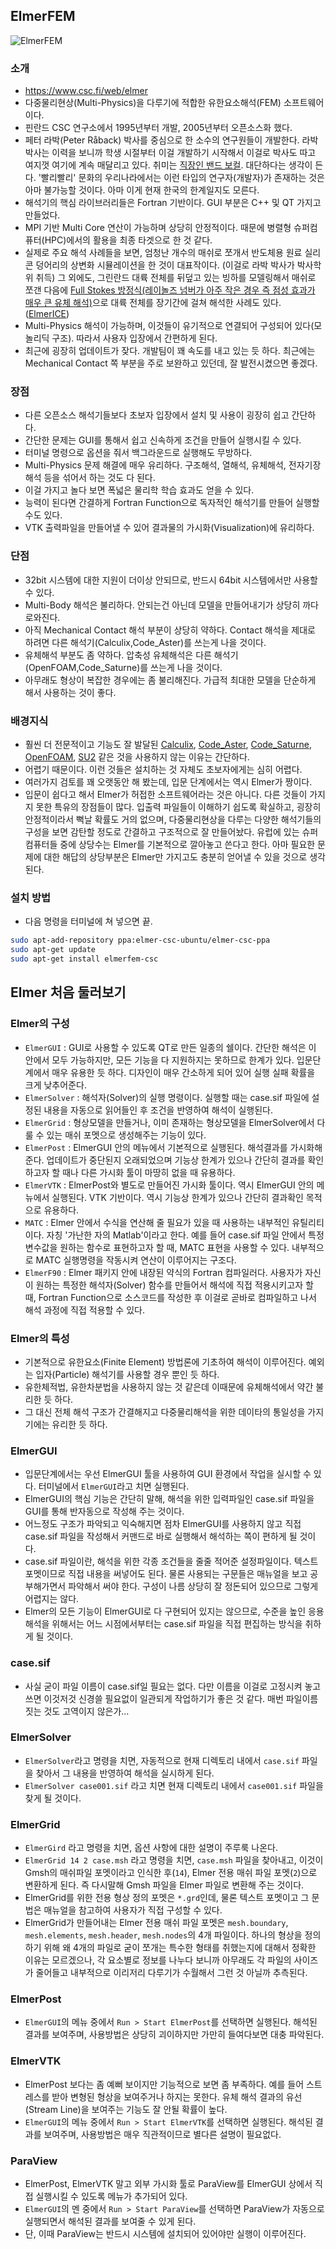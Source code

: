 ## ElmerFEM

![ElmerFEM](https://upload.wikimedia.org/wikipedia/commons/c/c8/Elmerlogo.png)

### 소개
* https://www.csc.fi/web/elmer
* 다중물리현상(Multi-Physics)을 다루기에 적합한 유한요소해석(FEM) 소프트웨어이다.
* 핀란드 CSC 연구소에서 1995년부터 개발, 2005년부터 오픈소스화 했다.
* 페터 라박(Peter Råback) 박사를 중심으로 한 소수의 연구원들이 개발한다.  라박 박사는 이력을 보니까 학생 시절부터 이걸 개발하기 시작해서 이걸로 박사도 따고 여지껏 여기에 계속 매달리고 있다.  취미는 [직장인 밴드 보컬](http://staff.csc.fi/band/pages/pictures/Kuopio_2000_3.jpg).  대단하다는 생각이 든다.  '빨리빨리' 문화의 우리나라에서는 이런 타입의 연구자(개발자)가 존재하는 것은 아마 불가능할 것이다.  아마 이게 현재 한국의 한계일지도 모른다.
* 해석기의 핵심 라이브러리들은 Fortran 기반이다.  GUI 부분은 C++ 및 QT 가지고 만들었다.
* MPI 기반 Multi Core 연산이 가능하며 상당히 안정적이다.  때문에 병렬형 슈퍼컴퓨터(HPC)에서의 활용을 최종 타겟으로 한 것 같다.
* 실제로 주요 해석 사례들을 보면, 엄청난 개수의 매쉬로 쪼개서 반도체용 원료 실리콘 덩어리의 상변화 시뮬레이션을 한 것이 대표작이다. (이걸로 라박 박사가 박사학위 취득)  그 외에도, 그린란드 대륙 전체를 뒤덮고 있는 빙하를 모델링해서 매쉬로 쪼갠 다음에 [Full Stokes 방정식(레이놀즈 넘버가 아주 작은 경우 즉 점성 효과가 매우 큰 유체 해석)](https://en.wikipedia.org/wiki/Stokes_flow)으로 대륙 전체를 장기간에 걸쳐 해석한 사례도 있다. ([ElmerICE](http://elmerice.elmerfem.org/))
* Multi-Physics 해석이 가능하며, 이것들이 유기적으로 연결되어 구성되어 있다(모놀리딕 구조).  따라서 사용자 입장에서 간편하게 된다.
* 최근에 굉장히 업데이트가 잦다.  개발팀이 꽤 속도를 내고 있는 듯 하다.  최근에는 Mechanical Contact 쪽 부분을 주로 보완하고 있던데, 잘 발전시켰으면 좋겠다.

### 장점
* 다른 오픈소스 해석기들보다 초보자 입장에서 설치 및 사용이 굉장히 쉽고 간단하다.
* 간단한 문제는 GUI를 통해서 쉽고 신속하게 조건을 만들어 실행시킬 수 있다.
* 터미널 명령으로 옵션을 줘서 백그라운드로 실행해도 무방하다.
* Multi-Physics 문제 해결에 매우 유리하다.  구조해석, 열해석, 유체해석, 전자기장 해석 등을 섞어서 하는 것도 다 된다.
* 이걸 가지고 놀다 보면 폭넓은 물리학 학습 효과도 얻을 수 있다.
* 능력이 된다면 간결하게 Fortran Function으로 독자적인 해석기를 만들어 실행할 수도 있다.
* VTK 출력파일을 만들어낼 수 있어 결과물의 가시화(Visualization)에 유리하다.

### 단점
* 32bit 시스템에 대한 지원이 더이상 안되므로, 반드시 64bit 시스템에서만 사용할 수 있다.
* Multi-Body 해석은 불리하다.  안되는건 아닌데 모델을 만들어내기가 상당히 까다로와진다.
* 아직 Mechanical Contact 해석 부분이 상당히 약하다.  Contact 해석을 제대로 하려면 다른 해석기(Calculix,Code_Aster)를 쓰는게 나을 것이다.
* 유체해석 부분도 좀 약하다.  압축성 유체해석은 다른 해석기(OpenFOAM,Code_Saturne)를 쓰는게 나을 것이다.
* 아무래도 형상이 복잡한 경우에는 좀 불리해진다.  가급적 최대한 모델을 단순하게 해서 사용하는 것이 좋다.

### 배경지식
* 훨씬 더 전문적이고 기능도 잘 발달된 [Calculix](http://www.calculix.de/), [Code_Aster](http://www.code-aster.org/), [Code_Saturne](http://code-saturne.org/), [OpenFOAM](http://www.openfoam.com/), [SU2](http://su2.stanford.edu/) 같은 것을 사용하지 않는 이유는 간단하다.
* 어렵기 때문이다.  이런 것들은 설치하는 것 자체도 초보자에게는 심히 어렵다.
* 여러가지 검토를 꽤 오랫동안 해 봤는데, 입문 단계에서는 역시 Elmer가 짱이다.
* 입문이 쉽다고 해서 Elmer가 허접한 소프트웨어라는 것은 아니다.  다른 것들이 가지지 못한 특유의 장점들이 많다.  입출력 파일들이 이해하기 쉽도록 확실하고, 굉장히 안정적이라서 뻑날 확률도 거의 없으며, 다중물리현상을 다루는 다양한 해석기들의 구성을 보면 감탄할 정도로 간결하고 구조적으로 잘 만들어놨다.  유럽에 있는 슈퍼컴퓨터들 중에 상당수는 Elmer를 기본적으로 깔아놓고 쓴다고 한다.  아마 필요한 문제에 대한 해답의 상당부분은 Elmer만 가지고도 충분히 얻어낼 수 있을 것으로 생각된다.

### 설치 방법
* 다음 명령을 터미널에 쳐 넣으면 끝.
```bash
sudo apt-add-repository ppa:elmer-csc-ubuntu/elmer-csc-ppa
sudo apt-get update
sudo apt-get install elmerfem-csc
```



## Elmer 처음 둘러보기

### Elmer의 구성
* `ElmerGUI` : GUI로 사용할 수 있도록 QT로 만든 일종의 쉘이다.  간단한 해석은 이 안에서 모두 가능하지만, 모든 기능을 다 지원하지는 못하므로 한계가 있다.  입문단계에서 매우 유용한 듯 하다.  디자인이 매우 간소하게 되어 있어 실행 실패 확률을 크게 낮추어준다.
* `ElmerSolver` : 해석자(Solver)의 실행 명령이다.  실행할 때는 case.sif 파일에 설정된 내용을 자동으로 읽어들인 후 조건을 반영하여 해석이 실행된다.
* `ElmerGrid` : 형상모델을 만들거나, 이미 존재하는 형상모델을 ElmerSolver에서 다룰 수 있는 매쉬 포멧으로 생성해주는 기능이 있다.
* `ElmerPost` : ElmerGUI 안의 메뉴에서 기본적으로 실행된다.  해석결과를 가시화해준다.  업데이트가 중단된지 오래되었으며 기능상 한계가 있으나 간단히 결과를 확인하고자 할 때나 다른 가시화 툴이 마땅히 없을 때 유용하다.
* `ElmerVTK` : ElmerPost와 별도로 만들어진 가시화 툴이다.  역시 ElmerGUI 안의 메뉴에서 실행된다.  VTK 기반이다.  역시 기능상 한계가 있으나 간단히 결과확인 목적으로 유용하다.
* `MATC` : Elmer 안에서 수식을 연산해 줄 필요가 있을 때 사용하는 내부적인 유틸리티이다.  자칭 '가난한 자의 Matlab'이라고 한다.  예를 들어 case.sif 파일 안에서 특정 변수값을 원하는 함수로 표현하고자 할 때, MATC 표현을 사용할 수 있다.  내부적으로 MATC 실행명령을 작동시켜 연산이 이루어지는 구조다.
* `ElmerF90` : Elmer 패키지 안에 내장된 약식의 Fortran 컴파일러다.  사용자가 자신이 원하는 특정한 해석자(Solver) 함수를 만들어서 해석에 직접 적용시키고자 할 때, Fortran Function으로 소스코드를 작성한 후 이걸로 곧바로 컴파일하고 나서 해석 과정에 직접 적용할 수 있다.

### Elmer의 특성
* 기본적으로 유한요소(Finite Element) 방법론에 기초하여 해석이 이루어진다.  예외는 입자(Particle) 해석기를 사용할 경우 뿐인 듯 하다.
* 유한체적법, 유한차분법을 사용하지 않는 것 같은데 이때문에 유체해석에서 약간 불리한 듯 하다.
* 그 대신 전체 해석 구조가 간결해지고 다중물리해석을 위한 데이타의 통일성을 가지기에는 유리한 듯 하다.

### ElmerGUI
* 입문단계에서는 우선 ElmerGUI 툴을 사용하여 GUI 환경에서 작업을 실시할 수 있다.  터미널에서 `ElmerGUI`라고 치면 실행된다.
* ElmerGUI의 핵심 기능은 간단히 말해, 해석을 위한 입력파일인 case.sif 파일을 GUI를 통해 반자동으로 작성해 주는 것이다.
* 어느정도 구조가 파악되고 익숙해지면 점차 ElmerGUI를 사용하지 않고 직접 case.sif 파일을 작성해서 커맨드로 바로 실행해서 해석하는 쪽이 편하게 될 것이다.
* case.sif 파일이란, 해석을 위한 각종 조건들을 줄줄 적어준 설정파일이다.  텍스트 포멧이므로 직접 내용을 써넣어도 된다.  물론 사용되는 구문들은 매뉴얼을 보고 공부해가면서 파악해서 써야 한다.  구성이 나름 상당히 잘 정돈되어 있으므로 그렇게 어렵지는 않다.
* Elmer의 모든 기능이 ElmerGUI로 다 구현되어 있지는 않으므로, 수준을 높인 응용 해석을 위해서는 어느 시점에서부터는 case.sif 파일을 직접 편집하는 방식을 취하게 될 것이다.

### case.sif
* 사실 굳이 파일 이름이 case.sif일 필요는 없다.  다만 이름을 이걸로 고정시켜 놓고 쓰면 이것저것 신경쓸 필요없이 일관되게 작업하기가 좋은 것 같다.  매번 파일이름 짓는 것도 고역이지 않은가...


### ElmerSolver
* `ElmerSolver`라고 명령을 치면, 자동적으로 현재 디렉토리 내에서 `case.sif` 파일을 찾아서 그 내용을 반영하여 해석을 실시하게 된다.
* `ElmerSolver case001.sif` 라고 치면 현재 디렉토리 내에서 `case001.sif` 파일을 찾게 될 것이다.

### ElmerGrid
* `ElmerGird` 라고 명령을 치면, 옵션 사항에 대한 설명이 주루룩 나온다.
* `ElmerGrid 14 2 case.msh` 라고 명령을 치면, `case.msh` 파일을 찾아내고, 이것이 Gmsh의 매쉬파일 포멧이라고 인식한 후(`14`), Elmer 전용 매쉬 파일 포멧(`2`)으로 변환하게 된다.  즉 다시말해 Gmsh 파일을 Elmer 파일로 변환해 주는 것이다.
* ElmerGrid를 위한 전용 형상 정의 포멧은 `*.grd`인데, 물론 텍스트 포멧이고 그 문법은 매뉴얼을 참고하여 사용자가 직접 구성할 수 있다.
* ElmerGrid가 만들어내는 Elmer 전용 매쉬 파일 포멧은 `mesh.boundary`, `mesh.elements`, `mesh.header`, `mesh.nodes`의 4개 파일이다.  하나의 형상을 정의하기 위해 왜 4개의 파일로 굳이 쪼개는 특수한 형태를 취했는지에 대해서 정확한 이유는 모르겠으나, 각 요소별로 정보를 나누다 보니까 아무래도 각 파일의 사이즈가 줄어들고 내부적으로 이리저리 다루기가 수월해서 그런 것 아닐까 추측된다.

### ElmerPost
* `ElmerGUI`의 메뉴 중에서 `Run > Start ElmerPost`를 선택하면 실행된다.  해석된 결과를 보여주며, 사용방법은 상당히 괴이하지만 가만히 들여다보면 대충 파악된다.


### ElmerVTK
* ElmerPost 보다는 좀 예뻐 보이지만 기능적으로 보면 좀 부족하다.  예를 들어 스트레스를 받아 변형된 형상을 보여주거나 하지는 못한다.  유체 해석 결과의 유선(Stream Line)을 보여주는 기능도 잘 안될 확률이 높다.
* `ElmerGUI`의 메뉴 중에서 `Run > Start ElmerVTK`를 선택하면 실행된다.  해석된 결과를 보여주며, 사용방법은 매우 직관적이므로 별다른 설명이 필요없다.

### ParaView
* ElmerPost, ElmerVTK 말고 외부 가시화 툴로 ParaView를 ElmerGUI 상에서 직접 실행시킬 수 있도록 메뉴가 추가되어 있다.
* `ElmerGUI`의 멘 중에서 `Run > Start ParaView`를 선택하면 ParaView가 자동으로 실행되면서 해석된 결과를 보여줄 수 있게 된다.
* 단, 이때 ParaView는 반드시 시스템에 설치되어 있어야만 실행이 이루어진다.


<div class="content">
    <div class="embed-container">
        <script src="https://gist.github.com/dymaxionkim/f3949116dc25d8bb677cc1f633dc1047.js"></script>
    </div>
</div>





